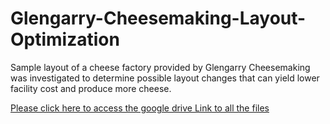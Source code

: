 # Glengarry-Cheesemaking-Layout-Optimization
Sample layout of a cheese factory provided by Glengarry Cheesemaking was investigated to determine possible layout changes that can yield lower facility cost and produce more cheese.



[Please click here to access the google drive Link to all the files](https://drive.google.com/drive/folders/1oo114vMwlBQunfT62IRYu0ps2zo3awpO?usp=sharing)
